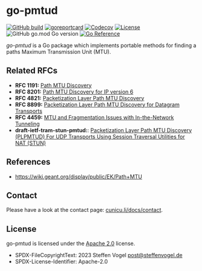 # go-pmtud

[![GitHub build](https://img.shields.io/github/actions/workflow/status/cunicu/go-pmtud/build.yaml?style=flat-square)](https://github.com/cunicu/go-pmtud/actions)
[![goreportcard](https://goreportcard.com/badge/github.com/cunicu/go-pmtud?style=flat-square)](https://goreportcard.com/report/github.com/cunicu/cugo-pmtudnicu)
[![Codecov](https://img.shields.io/codecov/c/github/cunicu/go-pmtud?token=WWQ6SR16LA&style=flat-square)](https://app.codecov.io/gh/cunicu/go-pmtud)
[![License](https://img.shields.io/github/license/cunicu/go-pmtud?style=flat-square)](https://github.com/cunicu/go-pmtud/blob/master/LICENSE)
![GitHub go.mod Go version](https://img.shields.io/github/go-mod/go-version/cunicu/go-pmtud?style=flat-square)
[![Go Reference](https://pkg.go.dev/badge/github.com/cunicu/go-pmtud.svg)](https://pkg.go.dev/github.com/cunicu/go-pmtud)

_go-pmtud_ is a Go package which implements portable methods for finding a paths Maximum Transmission Unit (MTU).

## Related RFCs

- **RFC 1191:** [Path MTU Discovery][rfc1191]
- **RFC 8201:** [Path MTU Discovery for IP version 6][rfc8201]
- **RFC 4821:** [Packetization Layer Path MTU Discovery][rfc4821]
- **RFC 8899:** [Packetization Layer Path MTU Discovery for Datagram Transports][rfc8899]
- **RFC 4459:** [MTU and Fragmentation Issues with In-the-Network Tunneling][rfc4459]
- **draft-ietf-tram-stun-pmtud:**: [Packetization Layer Path MTU Discovery (PLPMTUD) For UDP Transports Using Session Traversal Utilities for NAT (STUN)][draft-ietf-tram-stun-pmtud]

[rfc4821]: https://www.rfc-editor.org/rfc/rfc4821.html
[rfc8899]: https://www.rfc-editor.org/rfc/rfc8899
[rfc1191]: https://www.rfc-editor.org/rfc/rfc1191
[rfc8201]: https://www.rfc-editor.org/rfc/rfc8201
[rfc4459]: https://www.rfc-editor.org/rfc/rfc4459
[draft-ietf-tram-stun-pmtud]: https://datatracker.ietf.org/doc/html/draft-ietf-tram-stun-pmtud

## References

- https://wiki.geant.org/display/public/EK/Path+MTU

## Contact

Please have a look at the contact page: [cunicu.li/docs/contact](https://cunicu.li/docs/contact).

## License

go-pmtud is licensed under the [Apache 2.0](./LICENSE) license.

- SPDX-FileCopyrightText: 2023 Steffen Vogel <post@steffenvogel.de>
- SPDX-License-Identifier: Apache-2.0